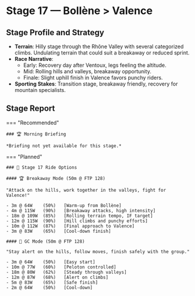 # Stage 17 — Bollène > Valence

## Stage Profile and Strategy

- **Terrain**: Hilly stage through the Rhône Valley with several categorized climbs. Undulating terrain that could suit a breakaway or reduced sprint.
- **Race Narrative**:
	- Early: Recovery day after Ventoux, legs feeling the altitude.
	- Mid: Rolling hills and valleys, breakaway opportunity.
	- Finale: Slight uphill finish in Valence favors punchy riders.
- **Sporting Stakes**: Transition stage, breakaway friendly, recovery for mountain specialists.

## Stage Report

=== "Recommended"

	### 🏆 Morning Briefing

	*Briefing not yet available for this stage.*

=== "Planned"

	### 🚴 Stage 17 Ride Options

	#### 🏆 Breakaway Mode (50m @ FTP 128)
	
	"Attack on the hills, work together in the valleys, fight for Valence!"

	- 3m @ 64W    (50%)   [Warm-up from Bollène]
	- 4m @ 115W   (90%)   [Breakaway attacks, high intensity]
	- 18m @ 109W  (85%)   [Rolling terrain tempo, IF target]
	- 12m @ 115W  (90%)   [Hill climbs and punchy efforts]
	- 10m @ 112W  (87%)   [Final approach to Valence]
	- 3m @ 83W    (65%)   [Cool-down finish]
	
	#### 🦺 GC Mode (50m @ FTP 128)

	"Stay alert on the hills, follow moves, finish safely with the group."

	- 3m @ 64W    (50%)   [Easy start]
	- 10m @ 77W   (60%)   [Peloton controlled]
	- 18m @ 80W   (62%)   [Steady through valleys]
	- 12m @ 87W   (68%)   [Alert on climbs]
	- 5m @ 83W    (65%)   [Safe finish]
	- 2m @ 64W    (50%)   [Cool-down]
